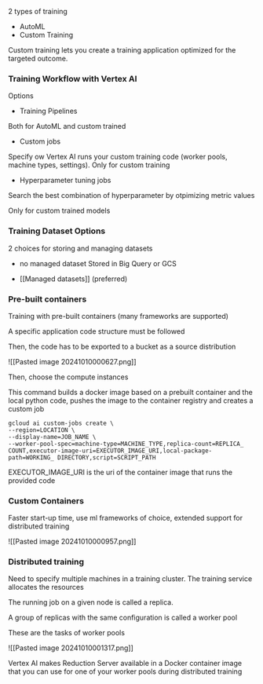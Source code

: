 
2 types of training

- AutoML
- Custom Training

Custom training lets you create a training application optimized for the targeted outcome.

### Training Workflow with Vertex AI

Options

- Training Pipelines

Both for AutoML and custom trained


- Custom jobs

Specify ow Vertex AI runs your custom training code (worker pools, machine types, settings). Only for custom training

- Hyperparameter tuning jobs

Search the best combination of hyperparameter by otpimizing metric values

Only for custom trained models

### Training Dataset Options

2 choices for storing and managing datasets

- no managed dataset
Stored in Big Query or GCS

- [[Managed datasets]] (preferred)


### Pre-built containers

Training with pre-built containers (many frameworks are supported)

A specific application code structure must be followed

Then, the code has to be exported to a bucket as a source distribution

![[Pasted image 20241010000627.png]]

Then, choose the compute instances

This command builds a docker image based on a prebuilt container and the local python code, pushes the image to the container registry and creates a custom job

```
gcloud ai custom-jobs create \   
--region=LOCATION \   
--display-name=JOB_NAME \   
--worker-pool-spec=machine-type=MACHINE_TYPE,replica-count=REPLICA_ COUNT,executor-image-uri=EXECUTOR_IMAGE_URI,local-package-path=WORKING_ DIRECTORY,script=SCRIPT_PATH
```

EXECUTOR_IMAGE_URI is the uri of the container image that runs the provided code

### Custom Containers

Faster start-up time, use ml frameworks of choice, extended support for distributed training

![[Pasted image 20241010000957.png]]

### Distributed training

Need to specify multiple machines in a training cluster.
The training service allocates the resources

The running job on a given node is called a replica.

A group of replicas with the same configuration is called a worker pool

These are the tasks of worker pools

![[Pasted image 20241010001317.png]]

Vertex AI makes Reduction Server available in a Docker container image that you can use for one of your worker pools during distributed training

